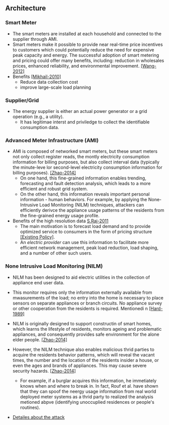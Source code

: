 ## Architecture

### Smart Meter
- The smart meters are installed at each household and connected to the supplier through AMI.
- Smart meters make it possible to provide near real-time price incentives to customers which could potentially reduce the need for expensive peak capacity and energy. The successful adoption of smart metering and pricing could offer many benefits, including: reduction in wholesales prices, enhanced reliability, and environmental improvement. [[Wang-2012]](http://ieeexplore.ieee.org/stamp/stamp.jsp?arnumber=6203629)
- Benefits [[Mikhail-2010]](http://ieeexplore.ieee.org/xpls/abs_all.jsp?arnumber=5403146)
  - Reduce data collection cost
  - improve large-scale load planning

### Supplier/Grid
- The energy supplier is either an actual power generator or a grid operation (e.g., a utility).
  - It has legitimae interst and priviledge to collect the identifiable consumption data. 

### Advanced Meter Infrastructure (AMI)
- AMI is composed of networked smart meters, but these smart meters not only collect register reads, the montly electricity consumption information for billing purposes, but also collect interval data (typically the minute-leve lor second-level electricity consumption information for billing purposes). [[Zhao-2014]](http://ieeexplore.ieee.org/stamp/stamp.jsp?arnumber=6847974)
  - On one hand, this fine-grained information enables trending, forecasting and fault detection analysis, which leads to a more efficient and robust grid system.
  - On the other hand, this information reveals important personal information - human behaviors. For example, by applying the None-Intrusive Load Monitoring (NILM) techniques, attackers can efficiently derivce the appliance usage patterns of the residents from the fine-grained energy usage profile. 
- Benefits of the high resolution data [S.Raj-2011](../papers/file/sraj11-utility-privacy.md)
  - The main motivation is to forecast load demand and to provide optimized service to consumers in the form of pricing structure [[Existing Policy]](http://papers.ssrn.com/sol3/papers.cfm?abstract_id=1462285).
  - An *electric provider* can use this information to facilitate more efficient network management, peak load reduction, load shaping, and a number of other such users.  

### None Intrusive Load Monitoring (NILM)
- NILM has been designed to aid electric utilities in the collection of appliance end user data. 
- This monitor requires only the information externally available from mwasurements of the load; no entry into the home is necessary to place sensors on separate appliances or branch circuits. No appliance survey or other cooperation from the residents is required. Mentionedi n [[Hard-1989]](http://ieeexplore.ieee.org/stamp/stamp.jsp?arnumber=31557)

- NILM is originally designed to support constructin of smart homes, which learns the lifestyle of residents, monitors ageing and problematic appliances, and consequently provides safe environment for the alone elder people. [[Zhao-2014]](http://ieeexplore.ieee.org/stamp/stamp.jsp?arnumber=6847974)
- However, the NILM technique also enables malicious thrid parties to acquire the residents behavior patterns, which will reveal the vacant times, the number and the location of the residents insider a house, or even the ages and brands of appliances. This may cause severe security hazards. [[Zhao-2014]](http://ieeexplore.ieee.org/stamp/stamp.jsp?arnumber=6847974)
  - For example, if a burglar acquires this information, he immetiately knows when and where to break in. In fact, Rouf et al. have shown that they can spoof the neergy usage information from real world deployed meter systems as a thrid party to realized the analysis metioned abpve (identifying unoccuplied residences or people's routines).
- [Detailes about the attack](../topics/file/nilm.md)
